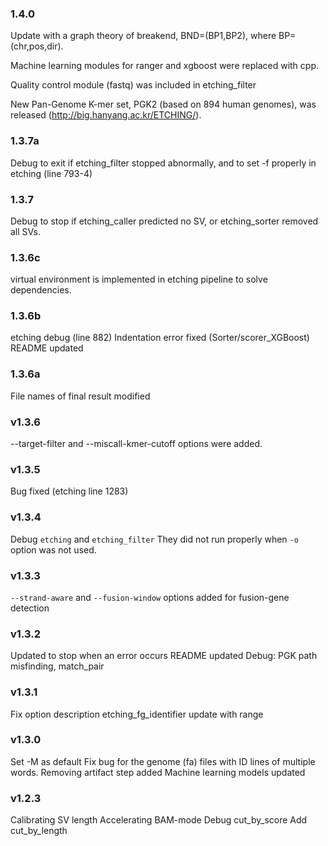 ### 1.4.0

Update with a graph theory of breakend, BND=(BP1,BP2), where BP=(chr,pos,dir).

Machine learning modules for ranger and xgboost were replaced with cpp.

Quality control module (fastq) was included in etching_filter

New Pan-Genome K-mer set, PGK2 (based on 894 human genomes), was released (http://big.hanyang.ac.kr/ETCHING/).



### 1.3.7a

Debug to exit if etching_filter stopped abnormally, and to set -f properly in etching (line 793-4)

### 1.3.7

Debug to stop if etching_caller predicted no SV, or etching_sorter removed all SVs.

### 1.3.6c

virtual environment is implemented in etching pipeline to solve dependencies.

### 1.3.6b

etching debug (line 882)
Indentation error fixed (Sorter/scorer_XGBoost)
README updated

### 1.3.6a

File names of final result modified

### v1.3.6

--target-filter and --miscall-kmer-cutoff options were added.


### v1.3.5

Bug fixed (etching line 1283)


### v1.3.4

Debug ```etching``` and ```etching_filter```
They did not run properly when ```-o``` option was not used.


### v1.3.3

```--strand-aware``` and ```--fusion-window``` options added
for fusion-gene detection

### v1.3.2

Updated to stop when an error occurs
README updated
Debug: PGK path misfinding, match_pair

### v1.3.1

Fix option description
etching_fg_identifier update with range


### v1.3.0

Set -M as default
Fix bug for the genome (fa) files with ID lines of multiple words.
Removing artifact step added
Machine learning models updated


### v1.2.3

Calibrating SV length
Accelerating BAM-mode
Debug cut_by_score
Add cut_by_length

